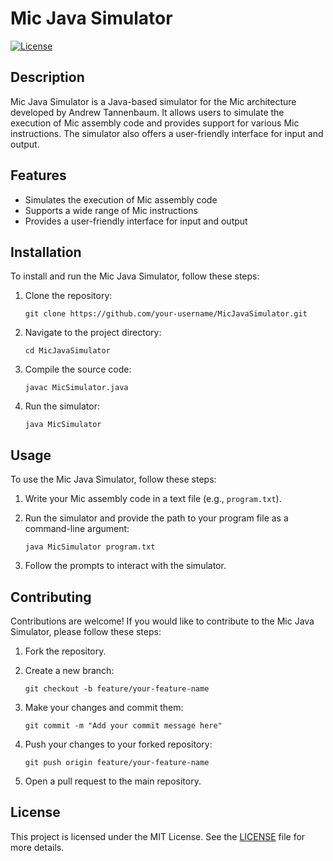 # Mic Java Simulator

[![License](https://img.shields.io/badge/license-MIT-blue.svg)](https://opensource.org/licenses/MIT)

## Description
Mic Java Simulator is a Java-based simulator for the Mic architecture developed by Andrew Tannenbaum. It allows users to simulate the execution of Mic assembly code and provides support for various Mic instructions. The simulator also offers a user-friendly interface for input and output.

## Features
- Simulates the execution of Mic assembly code
- Supports a wide range of Mic instructions
- Provides a user-friendly interface for input and output

## Installation
To install and run the Mic Java Simulator, follow these steps:

1. Clone the repository:
    ```
    git clone https://github.com/your-username/MicJavaSimulator.git
    ```

2. Navigate to the project directory:
    ```
    cd MicJavaSimulator
    ```

3. Compile the source code:
    ```
    javac MicSimulator.java
    ```

4. Run the simulator:
    ```
    java MicSimulator
    ```

## Usage
To use the Mic Java Simulator, follow these steps:

1. Write your Mic assembly code in a text file (e.g., `program.txt`).

2. Run the simulator and provide the path to your program file as a command-line argument:
    ```
    java MicSimulator program.txt
    ```

3. Follow the prompts to interact with the simulator.

## Contributing
Contributions are welcome! If you would like to contribute to the Mic Java Simulator, please follow these steps:

1. Fork the repository.

2. Create a new branch:
    ```
    git checkout -b feature/your-feature-name
    ```

3. Make your changes and commit them:
    ```
    git commit -m "Add your commit message here"
    ```

4. Push your changes to your forked repository:
    ```
    git push origin feature/your-feature-name
    ```

5. Open a pull request to the main repository.

## License
This project is licensed under the MIT License. See the [LICENSE](LICENSE) file for more details.
